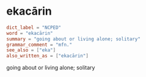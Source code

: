 # ekacārin

``` toml
dict_label = "NCPED"
word = "ekacārin"
summary = "going about or living alone; solitary"
grammar_comment = "mfn."
see_also = ["eka"]
also_written_as = ["ekacārin"]
```

going about or living alone; solitary

